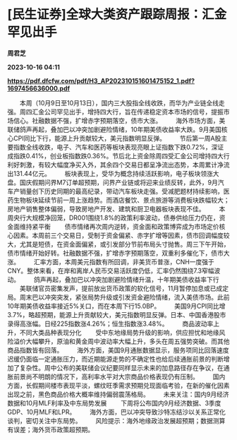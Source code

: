 # [民生证券]全球大类资产跟踪周报：汇金罕见出手
**周君芝**

**2023-10-16 04:11**

**https://pdf.dfcfw.com/pdf/H3_AP202310151601475152_1.pdf?1697456636000.pdf**

　　本周（10月9日至10月13日），国内三大股指全线收跌，而华为产业链全线走强。周四汇金公司罕见出手，增持四大行，旨在传递稳定资本市场的信号，提振市场信心。社融数据不强，扩增赤字预期落空，债市大涨。 　　海外市场方面，美联储鸽声再起，叠加巴以冲突加剧避险情绪，10年期美债收益率大跌。9月美国核心CPI同比下行，能源上升贡献较大，美元指数明显反弹。 　　节后第一周A股主要指数全线收跌，电子、汽车和医药等板块表现亮眼上证指数下跌0.72%，深证成指跌0.41%，创业板指数跌0.36%。节后北上资金除周四受汇金公司增持四大行利好刺激，有较大幅度净买入外，其余四个交易日都呈净流出态势，本周累计净流出131.44亿元。 　　板块表现上，受华为概念持续活跃影响，电子板块领涨大盘。国庆假期问界M7订单超预期，问界产业链或将迎来业绩反转，此外，9月汽车产销量创下历史同期的最高纪录，带动汽车板块走强。受减肥题材持续影响，医药生物板块延续节前一周上涨趋势。而酒店餐饮、景点旅游等消费板块跌幅较大；房地产销售整体偏弱，导致房地产开发、建筑和厨卫电器板块表现不佳。 　　本周央行大规模净回笼，DR001围绕1.8%的政策利率波动，债券供给压力仍在，资金面维持紧平衡 　　债市情绪再次周内逆转，资金面和政策博弈成为市场定价核心因素。本周前三个交易日，受制于资金偏紧、赤字扩增等因素，债市回调幅度较大，尤其是短债，在资金面偏紧，或引发部分节前布局头寸抛售。周三下午开始，债市情绪开始好转。社融数据不强，扩增赤字预期落空，双重利多催化下，债市大涨。 　　汇率方面，本周美元指数有所回调，非美货币普涨，CNH一度强于CNY。整体来看，在岸和离岸人民币交易活跃度仍低，汇率仍然围绕7.3窄幅波动。 　　鸽声再起，叠加巴以冲突加剧避险情绪升温，十年期美债收益率下行 　　美联储官员密集发声，提前放出货币政策的软化信号，11月暂停加息或已成定局。周末巴以冲突突发，紧张局势升级或引发资金避险情绪，流入美债市场。此前10年期美债收益率接近5%关口，而在本周下行15.0BP。 　　美国9月CPI同比增3.7%，略超预期，能源上升贡献较大，美元指数明显反弹。日本、中国香港股市录得高涨幅。日经225指数涨4.26%；恒生指数涨3.48%。 　　商品波动率上升，不同大类品种表现分化 　　受中东地缘局势升级的影响，供应担忧和地缘风险溢价大幅攀升，原油和黄金周中波动率大幅上升，多头在周五强势突破。而其他商品指数皆有回落。 　　海外方面，美国9月通胀数据显示，服务项同比回落速度迟缓仍面临一定通胀压力，而近期能源走势的不确定性也给后续通胀前景的判断增加了复杂性。周中公布的美联储会议纪要同样显示未来的加息路径存在争议，在通胀前景尚不明朗的情况下，高利率水平对大宗商品价格表现仍有压制。 　　国内方面，长假期间楼市表现平淡，螺纹旺季需求预期兑现面临考验，在新的催化因素出现之前，黑色商品价格大概率维持偏弱震荡格局。 　　未来关注：国内9月经济数据和10月MLF利率及中东局势发展 　　下周将公布国内9月经济数据、3季度GDP、10月MLF和LPR。 　　海外方面，巴以冲突导致沙特冻结沙以关系正常化谈判，密切关注中东局势。 　　风险提示：海外地缘政治发展超预期；数据测算有误差；海外货币政策超预期。